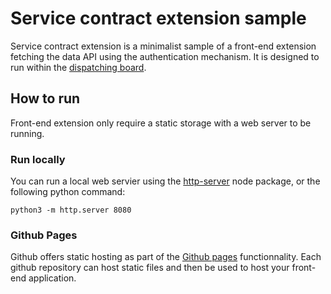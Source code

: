 # Service contract extension sample

Service contract extension is a minimalist sample of a front-end extension fetching the data API using the authentication mechanism. 
It is designed to run within the [dispatching board](https://help.sap.com/viewer/fsm_extensions/Cloud/en-US/dispatching-board.html).

## How to run

Front-end extension only require a static storage with a web server to be running.

### Run locally

You can run a local web servier using the [http-server](https://www.npmjs.com/package/http-server) node package, or the following python command:
```
python3 -m http.server 8080
```

### Github Pages

Github offers static hosting as part of the [Github pages](https://pages.github.com/) functionnality. Each github repository can host static files and then be used to host your front-end application.
